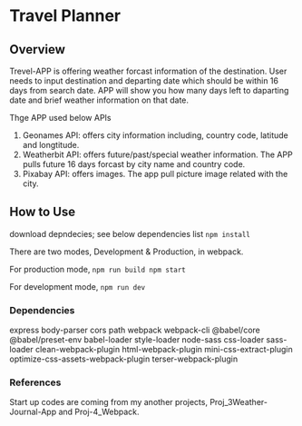 # Travel Planner

## Overview
Trevel-APP is offering weather forcast information of the destination. User needs to input destination and departing date which should be within 16 days from search date. APP will show you how many days left to daparting date and brief weather information on that date.

Thge APP used below APIs
1. Geonames API: offers city information including, country code, latitude and longtitude.
2. Weatherbit API: offers future/past/special weather information. The APP pulls future 16 days forcast by city name and country code.
3. Pixabay API: offers images. The app pull picture image related with the city.


## How to Use
download depndecies; see below dependencies list
`npm install`

There are two modes, Development & Production, in webpack.

For production mode,
`npm run build
npm start`

For development mode,
`npm run dev`

### Dependencies
express
body-parser
cors
path
webpack webpack-cli
@babel/core @babel/preset-env babel-loader
style-loader node-sass css-loader sass-loader
clean-webpack-plugin
html-webpack-plugin
mini-css-extract-plugin
optimize-css-assets-webpack-plugin terser-webpack-plugin

### References
Start up codes are coming from my another projects, Proj_3Weather-Journal-App and Proj-4_Webpack.



